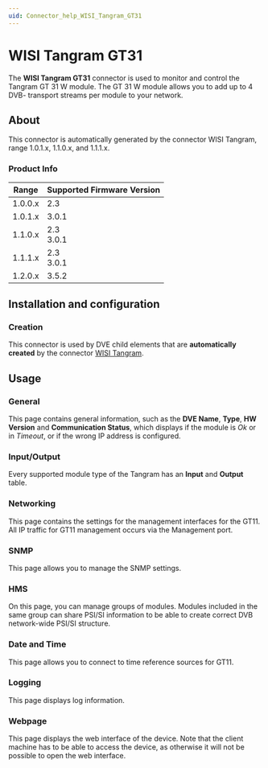 ```yaml
---
uid: Connector_help_WISI_Tangram_GT31
---
```


# WISI Tangram GT31

The **WISI Tangram GT31** connector is used to monitor and control the Tangram GT 31 W module. The GT 31 W module allows you to add up to 4 DVB- transport streams per module to your network.

## About

This connector is automatically generated by the connector WISI Tangram, range 1.0.1.x, 1.1.0.x, and 1.1.1.x.

### Product Info

| Range   | Supported Firmware Version |
|---------|----------------------------|
| 1.0.0.x | 2.3                        |
| 1.0.1.x | 3.0.1                      |
| 1.1.0.x | 2.3<br>3.0.1               |
| 1.1.1.x | 2.3<br>3.0.1               |
| 1.2.0.x | 3.5.2                      |

## Installation and configuration

### Creation

This connector is used by DVE child elements that are **automatically created** by the connector [WISI Tangram](xref:Connector_help_WISI_Tangram).

## Usage

### General

This page contains general information, such as the **DVE Name**, **Type**, **HW Version** and **Communication Status**, which displays if the module is *Ok* or in *Timeout*, or if the wrong IP address is configured.

### Input/Output

Every supported module type of the Tangram has an **Input** and **Output** table.

### Networking

This page contains the settings for the management interfaces for the GT11. All IP traffic for GT11 management occurs via the Management port.

### SNMP

This page allows you to manage the SNMP settings.

### HMS

On this page, you can manage groups of modules. Modules included in the same group can share PSI/SI information to be able to create correct DVB network-wide PSI/SI structure.

### Date and Time

This page allows you to connect to time reference sources for GT11.

### Logging

This page displays log information.

### Webpage

This page displays the web interface of the device. Note that the client machine has to be able to access the device, as otherwise it will not be possible to open the web interface.
